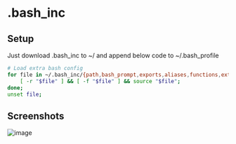# .bash_inc


## Setup
Just download .bash_inc to ~/
and append below code to ~/.bash_profile

```bash
# Load extra bash config
for file in ~/.bash_inc/{path,bash_prompt,exports,aliases,functions,extra}; do
    [ -r "$file" ] && [ -f "$file" ] && source "$file";
done;
unset file;
```
## Screenshots
![image](https://raw.githubusercontent.com/caviler/.bash_inc/master/screenshots.png)
